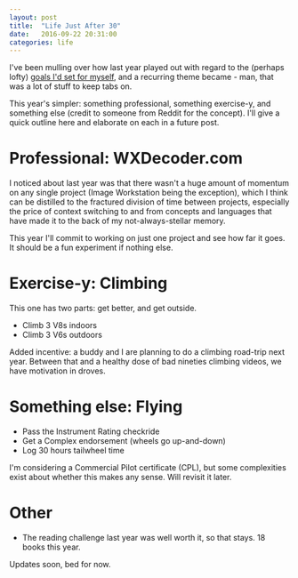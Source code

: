 ```yaml
---
layout: post
title:  "Life Just After 30"
date:   2016-09-22 20:31:00
categories: life
---
```


I've been mulling over how last year played out with regard to the
(perhaps lofty) [goals I'd set for myself][goals], and a recurring theme became - man, that was
a lot of stuff to keep tabs on.

This year's simpler: something professional, something exercise-y, and something else (credit to someone from
Reddit for the concept). I'll give a quick outline here and elaborate on each in a future post.

# Professional: WXDecoder.com

I noticed about last year was that there wasn't a huge amount of momentum on any single
project (Image Workstation being the exception), which I think can be distilled to the
fractured division of time between projects, especially the price of context switching to
and from concepts and languages that have made it to the back of my not-always-stellar
memory.

This year I'll commit to working on just one project and see how far it goes. It should
be a fun experiment if nothing else.

# Exercise-y: Climbing

This one has two parts: get better, and get outside.

 - Climb 3 V8s indoors
 - Climb 3 V6s outdoors

Added incentive: a buddy and I are planning to do a climbing road-trip next year. Between that and a
healthy dose of bad nineties climbing videos, we have motivation in droves.

# Something else: Flying

 - Pass the Instrument Rating checkride
 - Get a Complex endorsement (wheels go up-and-down)
 - Log 30 hours tailwheel time

I'm considering a Commercial Pilot certificate (CPL), but some complexities exist about whether
this makes any sense. Will revisit it later.

# Other

 - The reading challenge last year was well worth it, so that stays. 18 books this year.

Updates soon, bed for now.

[goals]: /programming/2015/08/25/life-before-30.html
[retrospective]: /life/2016/08/21/life-before-30-retrospective.html
